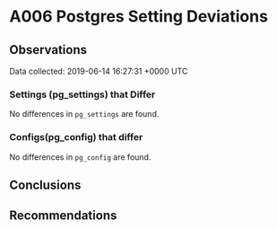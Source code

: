 # A006 Postgres Setting Deviations #

## Observations ##
Data collected: 2019-06-14 16:27:31 +0000 UTC  

### Settings (pg_settings) that Differ ###

No differences in `pg_settings` are found.

### Configs(pg_config) that differ ###

No differences in `pg_config` are found.



## Conclusions ##


## Recommendations ##

